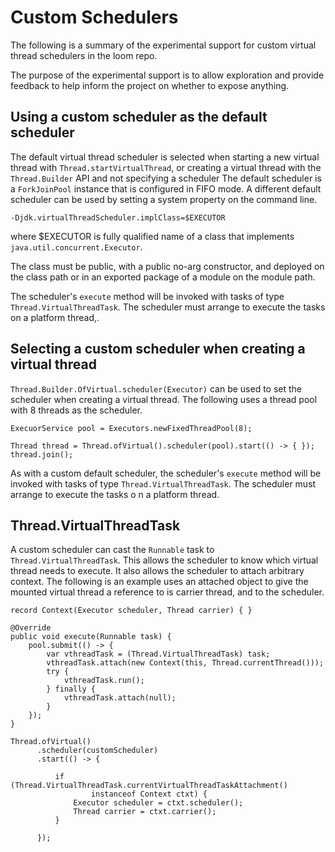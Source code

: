 # Custom Schedulers

The following is a summary of the experimental support for custom virtual thread schedulers
in the loom repo.

The purpose of the experimental support is to allow exploration and provide feedback to help
inform the project on whether to expose anything.



## Using a custom scheduler as the default scheduler

The default virtual thread scheduler is selected when starting a new virtual thread with
`Thread.startVirtualThread`, or creating a virtual thread with the `Thread.Builder` API and
not specifying a scheduler The default scheduler is a `ForkJoinPool` instance that is
configured in FIFO mode.  A different default scheduler can be used by setting a system
property on the command line.

```
-Djdk.virtualThreadScheduler.implClass=$EXECUTOR
```

where $EXECUTOR is fully qualified name of a class that implements `java.util.concurrent.Executor`.

The class must be public, with a public no-arg constructor, and deployed on the class path
or in an exported package of a module on the module path.

The scheduler's `execute` method will be invoked with tasks of type `Thread.VirtualThreadTask`.
The scheduler must arrange to execute the tasks on a platform thread,.



## Selecting a custom scheduler when creating a virtual thread

`Thread.Builder.OfVirtual.scheduler(Executor)` can be used to set the scheduler when creating
a virtual thread. The following uses a thread pool with 8 threads as the scheduler.

```
ExecuorService pool = Executors.newFixedThreadPool(8);

Thread thread = Thread.ofVirtual().scheduler(pool).start(() -> { });
thread.join();
```

As with a custom default scheduler, the scheduler's `execute` method will be invoked with
tasks of type `Thread.VirtualThreadTask`. The scheduler must arrange to execute the tasks o
n a platform thread.



## Thread.VirtualThreadTask

A custom scheduler can cast the `Runnable` task to `Thread.VirtualThreadTask`.  This allows
the scheduler to know which virtual thread needs to execute. It also allows the scheduler
to attach arbitrary context. The following is an example uses an attached object to give
the mounted virtual thread a reference to is carrier thread, and to the scheduler.

```
record Context(Executor scheduler, Thread carrier) { }

@Override
public void execute(Runnable task) {
    pool.submit(() -> {
        var vthreadTask = (Thread.VirtualThreadTask) task;
        vthreadTask.attach(new Context(this, Thread.currentThread()));
        try {
            vthreadTask.run();
        } finally {
            vthreadTask.attach(null);
        }
    });
}

Thread.ofVirtual()
      .scheduler(customScheduler)
      .start(() -> {

          if (Thread.VirtualThreadTask.currentVirtualThreadTaskAttachment()
                  instanceof Context ctxt) {
              Executor scheduler = ctxt.scheduler();
              Thread carrier = ctxt.carrier();
          }

      });
```







